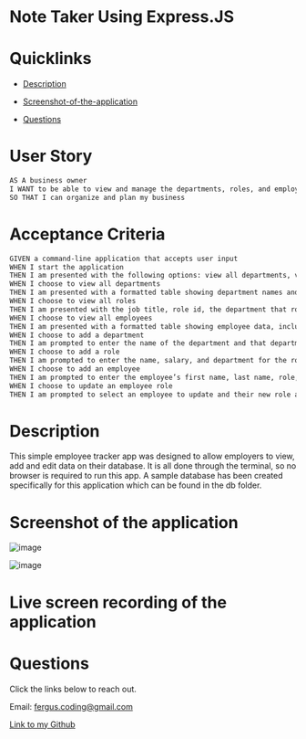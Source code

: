 # Note Taker Using Express.JS

# Quicklinks 

* [Description](#description)

* [Screenshot-of-the-application](#screenshot-of-the-application)

* [Questions](#questions)

# User Story

```md
AS A business owner
I WANT to be able to view and manage the departments, roles, and employees in my company
SO THAT I can organize and plan my business
```

# Acceptance Criteria

```md
GIVEN a command-line application that accepts user input
WHEN I start the application
THEN I am presented with the following options: view all departments, view all roles, view all employees, add a department, add a role, add an employee, and update an employee role
WHEN I choose to view all departments
THEN I am presented with a formatted table showing department names and department ids
WHEN I choose to view all roles
THEN I am presented with the job title, role id, the department that role belongs to, and the salary for that role
WHEN I choose to view all employees
THEN I am presented with a formatted table showing employee data, including employee ids, first names, last names, job titles, departments, salaries, and managers that the employees report to
WHEN I choose to add a department
THEN I am prompted to enter the name of the department and that department is added to the database
WHEN I choose to add a role
THEN I am prompted to enter the name, salary, and department for the role and that role is added to the database
WHEN I choose to add an employee
THEN I am prompted to enter the employee’s first name, last name, role, and manager, and that employee is added to the database
WHEN I choose to update an employee role
THEN I am prompted to select an employee to update and their new role and this information is updated in the database 
```


# Description

This simple employee tracker app was designed to allow employers to view, add and edit data on their database.
It is all done through the terminal, so no browser is required to run this app.
A sample database has been created specifically for this application which can be found in the db folder.


# Screenshot of the application

![image](https://github.com/Fergus-Codes/Employee-Tracker-SQL/assets/124581010/2e26b032-89c0-48d1-9932-76e358ad7b3d)

![image](https://github.com/Fergus-Codes/Employee-Tracker-SQL/assets/124581010/c9c1195e-cf17-49c1-b16d-64d3b1aa546b)

# Live screen recording of the application


# Questions

Click the links below to reach out. 

Email: <a href="mailto:fergus.coding@gmail.com">fergus.coding@gmail.com</a>

[Link to my Github](https://github.com/Fergus-Codes)
